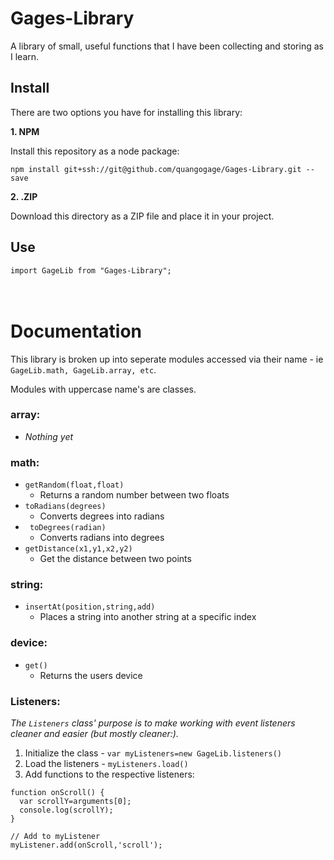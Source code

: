 # Gages-Library
A library of small, useful functions that I have been collecting and storing as I learn.

## Install
There are two options you have for installing this library:

**1. NPM**

Install this repository as a node package:

`npm install git+ssh://git@github.com/quangogage/Gages-Library.git --save`

**2. .ZIP**

Download this directory as a ZIP file and place it in your project.

## Use
`import GageLib from "Gages-Library";`\
<br/>
<br/>
# Documentation
This library is broken up into seperate modules accessed via their name - ie `GageLib.math, GageLib.array, etc`.

Modules with uppercase name's are classes.

### array:
  * _Nothing yet_
### math: 
  * `getRandom(float,float)`
    * Returns a random number between two floats
  * `toRadians(degrees)`
    * Converts degrees into radians
  * ` toDegrees(radian)`
    * Converts radians into degrees
  * `getDistance(x1,y1,x2,y2)`
    * Get the distance between two points
  
### string:
  * `insertAt(position,string,add)`
    * Places a string into another string at a specific index
### device:
  * `get()`
    * Returns the users device
### Listeners:
  _The `Listeners` class' purpose is to make working with event listeners cleaner and easier (but mostly cleaner:)._
  
  
1. Initialize the class - `var myListeners=new GageLib.listeners()`
2. Load the listeners - `myListeners.load()`
3. Add functions to the respective listeners:
```
function onScroll() {
  var scrollY=arguments[0];
  console.log(scrollY);
}

// Add to myListener
myListener.add(onScroll,'scroll');
```


